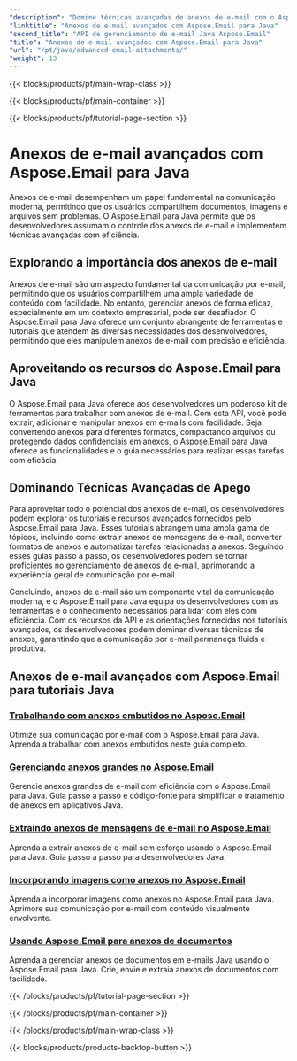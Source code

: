```yaml
---
"description": "Domine técnicas avançadas de anexos de e-mail com o Aspose.Email para Java. Explore tutoriais para lidar com anexos de forma eficiente."
"linktitle": "Anexos de e-mail avançados com Aspose.Email para Java"
"second_title": "API de gerenciamento de e-mail Java Aspose.Email"
"title": "Anexos de e-mail avançados com Aspose.Email para Java"
"url": "/pt/java/advanced-email-attachments/"
"weight": 13
---
```


{{< blocks/products/pf/main-wrap-class >}}

{{< blocks/products/pf/main-container >}}

{{< blocks/products/pf/tutorial-page-section >}}

# Anexos de e-mail avançados com Aspose.Email para Java


Anexos de e-mail desempenham um papel fundamental na comunicação moderna, permitindo que os usuários compartilhem documentos, imagens e arquivos sem problemas. O Aspose.Email para Java permite que os desenvolvedores assumam o controle dos anexos de e-mail e implementem técnicas avançadas com eficiência.

## Explorando a importância dos anexos de e-mail

Anexos de e-mail são um aspecto fundamental da comunicação por e-mail, permitindo que os usuários compartilhem uma ampla variedade de conteúdo com facilidade. No entanto, gerenciar anexos de forma eficaz, especialmente em um contexto empresarial, pode ser desafiador. O Aspose.Email para Java oferece um conjunto abrangente de ferramentas e tutoriais que atendem às diversas necessidades dos desenvolvedores, permitindo que eles manipulem anexos de e-mail com precisão e eficiência.

## Aproveitando os recursos do Aspose.Email para Java

O Aspose.Email para Java oferece aos desenvolvedores um poderoso kit de ferramentas para trabalhar com anexos de e-mail. Com esta API, você pode extrair, adicionar e manipular anexos em e-mails com facilidade. Seja convertendo anexos para diferentes formatos, compactando arquivos ou protegendo dados confidenciais em anexos, o Aspose.Email para Java oferece as funcionalidades e o guia necessários para realizar essas tarefas com eficácia.

## Dominando Técnicas Avançadas de Apego

Para aproveitar todo o potencial dos anexos de e-mail, os desenvolvedores podem explorar os tutoriais e recursos avançados fornecidos pelo Aspose.Email para Java. Esses tutoriais abrangem uma ampla gama de tópicos, incluindo como extrair anexos de mensagens de e-mail, converter formatos de anexos e automatizar tarefas relacionadas a anexos. Seguindo esses guias passo a passo, os desenvolvedores podem se tornar proficientes no gerenciamento de anexos de e-mail, aprimorando a experiência geral de comunicação por e-mail.

Concluindo, anexos de e-mail são um componente vital da comunicação moderna, e o Aspose.Email para Java equipa os desenvolvedores com as ferramentas e o conhecimento necessários para lidar com eles com eficiência. Com os recursos da API e as orientações fornecidas nos tutoriais avançados, os desenvolvedores podem dominar diversas técnicas de anexos, garantindo que a comunicação por e-mail permaneça fluida e produtiva.

## Anexos de e-mail avançados com Aspose.Email para tutoriais Java
### [Trabalhando com anexos embutidos no Aspose.Email](./working-with-inline-attachments/)
Otimize sua comunicação por e-mail com o Aspose.Email para Java. Aprenda a trabalhar com anexos embutidos neste guia completo.
### [Gerenciando anexos grandes no Aspose.Email](./managing-large-attachments/)
Gerencie anexos grandes de e-mail com eficiência com o Aspose.Email para Java. Guia passo a passo e código-fonte para simplificar o tratamento de anexos em aplicativos Java.
### [Extraindo anexos de mensagens de e-mail no Aspose.Email](./extracting-attachments-from-email-messages/)
Aprenda a extrair anexos de e-mail sem esforço usando o Aspose.Email para Java. Guia passo a passo para desenvolvedores Java.
### [Incorporando imagens como anexos no Aspose.Email](./embedding-images-as-attachments/)
Aprenda a incorporar imagens como anexos no Aspose.Email para Java. Aprimore sua comunicação por e-mail com conteúdo visualmente envolvente.
### [Usando Aspose.Email para anexos de documentos](./using-aspose-email-for-document-attachments/)
Aprenda a gerenciar anexos de documentos em e-mails Java usando o Aspose.Email para Java. Crie, envie e extraia anexos de documentos com facilidade.

{{< /blocks/products/pf/tutorial-page-section >}}

{{< /blocks/products/pf/main-container >}}

{{< /blocks/products/pf/main-wrap-class >}}

{{< blocks/products/products-backtop-button >}}